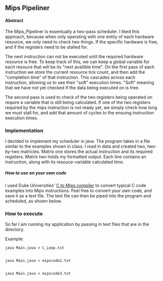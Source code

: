 ## Mips Pipeliner

#### Abstract

The Mips_Pipeliner is essentually a two-pass scheduler. I liked this approach, because when only operating with one entity of each hardware resource, we only need to check two things. If the specific hardware is free, and if the registers need to be stalled for. 

The next instruction can not be executed until the required hardware resource is free. To keep track of this, we can keep a global variable for each resouce that will be its "next availible time". On the first pass of each instruction we store the current resource tick count, and then add the "completion time" of that instruction. This cascades across each instruction, allowing us to see their "soft" execution times. "Soft" meaning that we have not yet checked if the data being executed on is free.
	
The second pass is used to check of the two registers being operated on require a variable that is still being calculated. If one of the two registers required by the mips instruction is not ready yet, we simply check how long we must stall for, and add that amount of cycles to the ensuing instruction execution times.

### Implementation

I decided to implement my scheduler in java. The program takes in a file similar to the examples shown in class. I read in data and created two, two-by-two matricies. Matrix one stores the actual instruction and its required registers. Matrix two holds my formatted output. Each line contains an instruction, along with its resouce-variable calculated time.

##### How to use on your own code

I used Duke Universities' [C to Mips compiler](http://reliant.colab.duke.edu/c2mips/ "C compiler") to convert typical  C code examples into Mips instructions. Feel free to convert your own code, and save it as a text file. The text file can then be piped into the program and scheduled, as shown below.



### How to execute

So far I am running my application by passing in text files that are in the directory.

Example:

	java Main.java < C_Loop.txt


	java Main.java < mipscode2.txt


	java Main.java < mipscode3.txt



